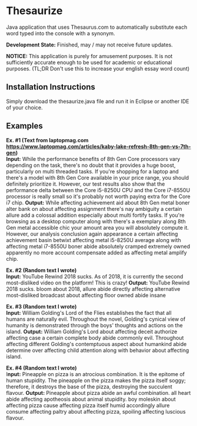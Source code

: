 # Thesaurize
Java application that uses Thesaurus.com to automatically substitute each word typed into the console with a synonym.

**Development State:** Finished, may / may not receive future updates.

**NOTICE:** This application is purely for amusement purposes. It is not sufficiently accurate enough to be used for academic or educational purposes. (TL;DR Don't use this to increase your english essay word count)

## Installation Instructions
Simply download the thesaurize.java file and run it in Eclipse or another IDE of your choice.

## Examples
**Ex. #1 (Text from laptopmag.com https://www.laptopmag.com/articles/kaby-lake-refresh-8th-gen-vs-7th-gen)** <br/>
**Input:** While the performance benefits of 8th Gen Core processors vary depending on the task, there's no doubt that it provides a huge boost, particularly on multi threaded tasks. If you're shopping for a laptop and there's a model with 8th Gen Core available in your price range, you should definitely prioritize it. However, our test results also show that the performance delta between the Core i5-8250U CPU and the Core i7-8550U processor is really small so it's probably not worth paying extra for the Core i7 chip. 
**Output:** While affecting achievement aid about 8th Gen metal boner alter bank on about affecting assignment there's nay ambiguity a certain allure add a colossal addition especially about multi fortify tasks. If you're browsing as a desktop computer along with there's a exemplary along 8th Gen metal accessible chic your amount area you will absolutely compute it. However, our analysis conclusion again appearance a certain affecting achievement basin betwixt affecting metal i5-8250U average along with affecting metal i7-8550U boner abide absolutely cramped extremely owned apparently no more account compensate added as affecting metal amplify chip. 

**Ex. #2 (Random text I wrote)** <br/>
**Input:** YouTube Rewind 2018 sucks. As of 2018, it is currently the second most-disliked video on the platform! This is crazy! 
**Output:** YouTube Rewind 2018 sucks. bloom about 2018, allure abide directly affecting alternative most-disliked broadcast about affecting floor owned abide insane 

**Ex. #3 (Random text I wrote)** <br/>
**Input:** William Golding's Lord of the Flies establishes the fact that all humans are naturally evil. Throughout the novel, Golding's cynical view of humanity is demonstrated through the boys' thoughts and actions on the island. 
**Output:** William Golding's Lord about affecting deceit authorize affecting case a certain complete body abide commonly evil. Throughout affecting different Golding's contemptuous aspect about humankind abide determine over affecting child attention along with behavior about affecting island. 

**Ex. #4 (Random text I wrote)** <br/>
I**nput:** Pineapple on pizza is an atrocious combination. It is the epitome of human stupidity. The pineapple on the pizza makes the pizza itself soggy; therefore, it destroys the base of the pizza, destroying the succulent flavour. 
**Output:** Pineapple about pizza abide an awful combination. all heart abide affecting apotheosis about animal stupidity. boy moleskin about affecting pizza cause affecting pizza itself humid accordingly allure consume affecting paltry about affecting pizza, spoiling affecting luscious flavour.
